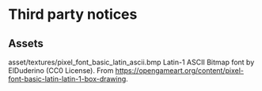 # Third party notices

## Assets
asset/textures/pixel_font_basic_latin_ascii.bmp Latin-1 ASCII Bitmap font by ElDuderino (CC0 License). From https://opengameart.org/content/pixel-font-basic-latin-latin-1-box-drawing.
